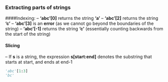 ### Extracting parts of strings
####Indexing:
– **‘abc’[0]** returns the string **‘a’**
– **‘abc’[2]** returns the string **‘c’**
– **‘abc’[3]** is an **error** (as we cannot go beyond the boundaries of the string)
– **‘abc’[-1]** returns the string **‘c’** (essentially counting backwards from the start of the string)

#### Slicing

– If **s** is a string, the expression **s[start:end]** denotes the substring that starts at start, and ends at end-1

```python
'abc'[1:3]
'bc'
```